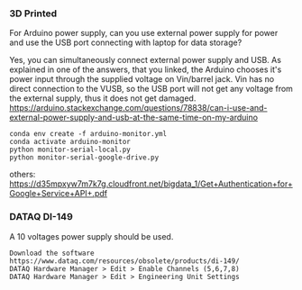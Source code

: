 ### 3D Printed
For Arduino power supply, can you use external power supply for power and use the USB port connecting with laptop for data storage?

Yes, you can simultaneously connect external power supply and USB. As explained in one of the answers, that you linked, the Arduino chooses it's power input through the supplied voltage on Vin/barrel jack. Vin has no direct connection to the VUSB, so the USB port will not get any voltage from the external supply, thus it does not get damaged.
https://arduino.stackexchange.com/questions/78838/can-i-use-and-external-power-supply-and-usb-at-the-same-time-on-my-arduino

```
conda env create -f arduino-monitor.yml
conda activate arduino-monitor
python monitor-serial-local.py
python monitor-serial-google-drive.py
```

others: https://d35mpxyw7m7k7g.cloudfront.net/bigdata_1/Get+Authentication+for+Google+Service+API+.pdf

### DATAQ DI-149
A 10 voltages power supply should be used.
```
Download the software
https://www.dataq.com/resources/obsolete/products/di-149/
DATAQ Hardware Manager > Edit > Enable Channels (5,6,7,8)
DATAQ Hardware Manager > Edit > Engineering Unit Settings
```